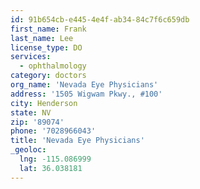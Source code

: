 ```yaml
---
id: 91b654cb-e445-4e4f-ab34-84c7f6c659db
first_name: Frank
last_name: Lee
license_type: DO
services:
  - ophthalmology
category: doctors
org_name: 'Nevada Eye Physicians'
address: '1505 Wigwam Pkwy., #100'
city: Henderson
state: NV
zip: '89074'
phone: '7028966043'
title: 'Nevada Eye Physicians'
_geoloc:
  lng: -115.086999
  lat: 36.038181
---
```

